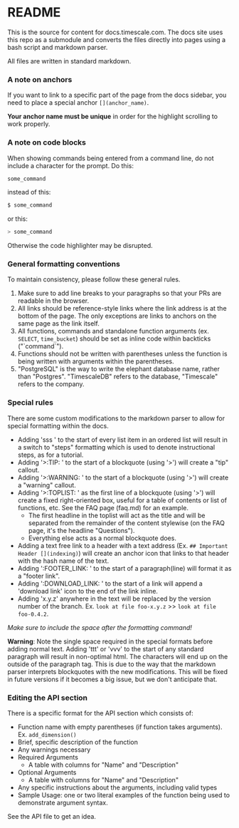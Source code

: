 # README #

This is the source for content for docs.timescale.com.
The docs site uses this repo as a submodule and converts the files directly into
pages using a bash script and markdown parser.

All files are written in standard markdown.

### A note on anchors

If you want to link to a specific part of the page from the docs sidebar, you
need to place a special anchor `[](anchor_name)`.

**Your anchor name must be unique** in order for the highlight scrolling to work properly.

### A note on code blocks
When showing commands being entered from a command line, do not include a
character for the prompt.  Do this:

```bash
some_command
```

instead of this:
```bash
$ some_command
```

or this:
```bash
> some_command
```

Otherwise the code highlighter may be disrupted.

### General formatting conventions

To maintain consistency, please follow these general rules.
1. Make sure to add line breaks to your paragraphs so that your PRs are readable
in the browser.
1. All links should be reference-style links where the link address is at the
bottom of the page.  The only exceptions are links to anchors on the same page
as the link itself.
1. All functions, commands and standalone function arguments (ex. `SELECT`,
`time_bucket`) should be set as inline code within backticks ("\`command\`").
1. Functions should not be written with parentheses unless the function is
being written with arguments within the parentheses.
1. "PostgreSQL" is the way to write the elephant database name, rather than
"Postgres".  "TimescaleDB" refers to the database, "Timescale" refers to the
company.

### Special rules
There are some custom modifications to the markdown parser to allow for special
formatting within the docs.

+ Adding 'sss ' to the start of every list item in an ordered list will result in
  a switch to "steps" formatting which is used to denote instructional steps, as
  for a tutorial.
+ Adding '>:TIP: ' to the start of a blockquote (using '>') will create a "tip" callout.
+ Adding '>:WARNING: ' to the start of a blockquote (using '>') will create a "warning" callout.
+ Adding '>:TOPLIST: ' as the first line of a blockquote (using '>') will
create a fixed right-oriented box, useful for a table of contents or list of
functions, etc.  See the FAQ page (faq.md) for an example.
    - The first headline in the toplist will act as the title and will be separated from the remainder of the content stylewise (on the FAQ page, it's the headline "Questions").
    - Everything else acts as a normal blockquote does.
+ Adding a text free link to a header with a text address (Ex. `## Important Header [](indexing)`) will create an anchor icon that links to that header with the hash name of the text.
+ Adding ':FOOTER_LINK: ' to the start of a paragraph(line) will format it as a "footer link".
+ Adding ':DOWNLOAD_LINK: ' to the start of a link will append a 'download link' icon to the end of the link inline.
+ Adding 'x.y.z' anywhere in the text will be replaced by the version number of the branch.  Ex. `look at file foo-x.y.z` >> `look at file foo-0.4.2`.

_Make sure to include the space after the formatting command!_

**Warning**: Note the single space required in the special formats before adding
normal text. Adding 'ttt' or 'vvv' to the start of any standard paragraph will
result in non-optimal html.  The characters will end up on the outside of the
paragraph tag.  This is due to the way that the markdown parser interprets
blockquotes with the new modifications.
This will be fixed in future versions if it becomes a big issue, but we don't
anticipate that.

### Editing the API section

There is a specific format for the API section which consists of:
- Function name with empty parentheses (if function takes arguments). Ex. `add_dimension()`
- Brief, specific description of the function
- Any warnings necessary
- Required Arguments
    - A table with columns for "Name" and "Description"
- Optional Arguments
    - A table with columns for "Name" and "Description"
- Any specific instructions about the arguments, including valid types
- Sample Usage: one or two literal examples of the function being used to demonstrate argument syntax.

See the API file to get an idea.
